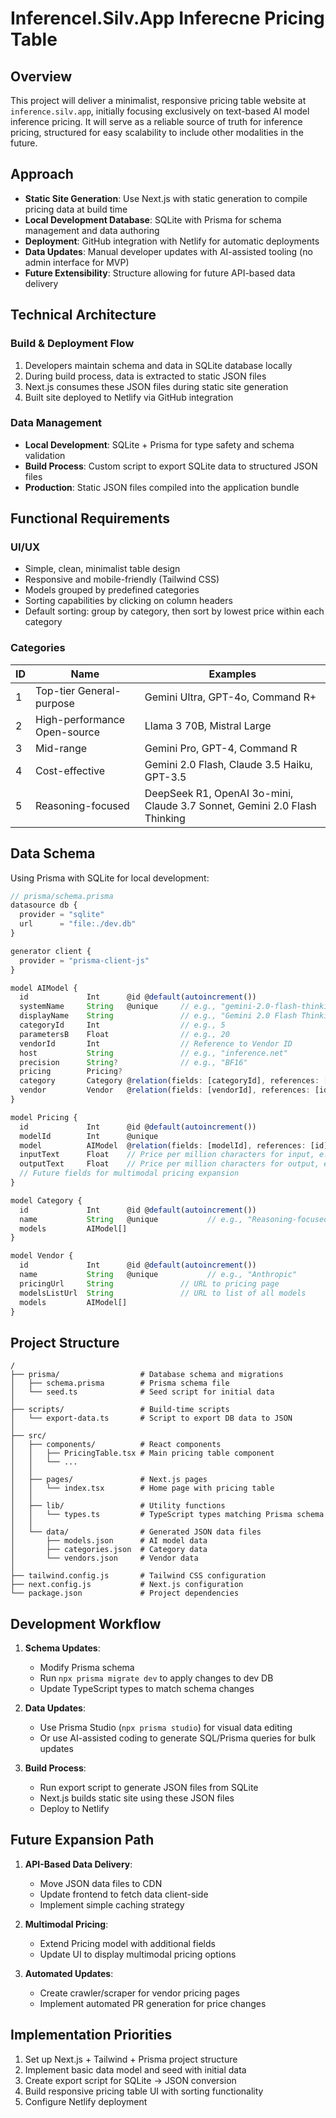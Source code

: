 # Inferencel.Silv.App Inferecne Pricing Table

## Overview

This project will deliver a minimalist, responsive pricing table website at `inference.silv.app`, initially focusing exclusively on text-based AI model inference pricing. It will serve as a reliable source of truth for inference pricing, structured for easy scalability to include other modalities in the future.

## Approach

- **Static Site Generation**: Use Next.js with static generation to compile pricing data at build time
- **Local Development Database**: SQLite with Prisma for schema management and data authoring
- **Deployment**: GitHub integration with Netlify for automatic deployments
- **Data Updates**: Manual developer updates with AI-assisted tooling (no admin interface for MVP)
- **Future Extensibility**: Structure allowing for future API-based data delivery

## Technical Architecture

### Build & Deployment Flow

1. Developers maintain schema and data in SQLite database locally
2. During build process, data is extracted to static JSON files
3. Next.js consumes these JSON files during static site generation
4. Built site deployed to Netlify via GitHub integration

### Data Management

- **Local Development**: SQLite + Prisma for type safety and schema validation
- **Build Process**: Custom script to export SQLite data to structured JSON files
- **Production**: Static JSON files compiled into the application bundle

## Functional Requirements

### UI/UX

- Simple, clean, minimalist table design
- Responsive and mobile-friendly (Tailwind CSS)
- Models grouped by predefined categories
- Sorting capabilities by clicking on column headers
- Default sorting: group by category, then sort by lowest price within each category

### Categories

| ID  | Name                         | Examples                                                                  |
| --- | ---------------------------- | ------------------------------------------------------------------------- |
| 1   | Top-tier General-purpose     | Gemini Ultra, GPT-4o, Command R+                                          |
| 2   | High-performance Open-source | Llama 3 70B, Mistral Large                                                |
| 3   | Mid-range                    | Gemini Pro, GPT-4, Command R                                              |
| 4   | Cost-effective               | Gemini 2.0 Flash, Claude 3.5 Haiku, GPT-3.5                               |
| 5   | Reasoning-focused            | DeepSeek R1, OpenAI 3o-mini, Claude 3.7 Sonnet, Gemini 2.0 Flash Thinking |

## Data Schema

Using Prisma with SQLite for local development:

```typescript
// prisma/schema.prisma
datasource db {
  provider = "sqlite"
  url      = "file:./dev.db"
}

generator client {
  provider = "prisma-client-js"
}

model AIModel {
  id             Int      @id @default(autoincrement())
  systemName     String   @unique     // e.g., "gemini-2.0-flash-thinking"
  displayName    String               // e.g., "Gemini 2.0 Flash Thinking"
  categoryId     Int                  // e.g., 5
  parametersB    Float                // e.g., 20
  vendorId       Int                  // Reference to Vendor ID
  host           String               // e.g., "inference.net"
  precision      String?              // e.g., "BF16"
  pricing        Pricing?
  category       Category @relation(fields: [categoryId], references: [id])
  vendor         Vendor   @relation(fields: [vendorId], references: [id])
}

model Pricing {
  id             Int      @id @default(autoincrement())
  modelId        Int      @unique
  model          AIModel  @relation(fields: [modelId], references: [id])
  inputText      Float    // Price per million characters for input, e.g., 0.0375
  outputText     Float    // Price per million characters for output, e.g., 0.15
  // Future fields for multimodal pricing expansion
}

model Category {
  id             Int      @id @default(autoincrement())
  name           String   @unique           // e.g., "Reasoning-focused"
  models         AIModel[]
}

model Vendor {
  id             Int      @id @default(autoincrement())
  name           String   @unique           // e.g., "Anthropic"
  pricingUrl     String               // URL to pricing page
  modelsListUrl  String               // URL to list of all models
  models         AIModel[]
}
```

## Project Structure

```
/
├── prisma/                  # Database schema and migrations
│   ├── schema.prisma        # Prisma schema file
│   └── seed.ts              # Seed script for initial data
│
├── scripts/                 # Build-time scripts
│   └── export-data.ts       # Script to export DB data to JSON
│
├── src/
│   ├── components/          # React components
│   │   ├── PricingTable.tsx # Main pricing table component
│   │   └── ...
│   │
│   ├── pages/               # Next.js pages
│   │   └── index.tsx        # Home page with pricing table
│   │
│   ├── lib/                 # Utility functions
│   │   └── types.ts         # TypeScript types matching Prisma schema
│   │
│   └── data/                # Generated JSON data files
│       ├── models.json      # AI model data
│       ├── categories.json  # Category data
│       └── vendors.json     # Vendor data
│
├── tailwind.config.js       # Tailwind CSS configuration
├── next.config.js           # Next.js configuration
└── package.json             # Project dependencies
```

## Development Workflow

1. **Schema Updates**:

   - Modify Prisma schema
   - Run `npx prisma migrate dev` to apply changes to dev DB
   - Update TypeScript types to match schema changes

2. **Data Updates**:

   - Use Prisma Studio (`npx prisma studio`) for visual data editing
   - Or use AI-assisted coding to generate SQL/Prisma queries for bulk updates

3. **Build Process**:
   - Run export script to generate JSON files from SQLite
   - Next.js builds static site using these JSON files
   - Deploy to Netlify

## Future Expansion Path

1. **API-Based Data Delivery**:

   - Move JSON data files to CDN
   - Update frontend to fetch data client-side
   - Implement simple caching strategy

2. **Multimodal Pricing**:

   - Extend Pricing model with additional fields
   - Update UI to display multimodal pricing options

3. **Automated Updates**:
   - Create crawler/scraper for vendor pricing pages
   - Implement automated PR generation for price changes

## Implementation Priorities

1. Set up Next.js + Tailwind + Prisma project structure
2. Implement basic data model and seed with initial data
3. Create export script for SQLite → JSON conversion
4. Build responsive pricing table UI with sorting functionality
5. Configure Netlify deployment
